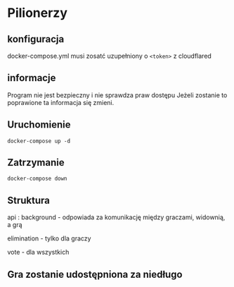# Pilionerzy

## konfiguracja
docker-compose.yml musi zosatć uzupełniony o `<token>` z cloudflared

## informacje
Program nie jest bezpieczny i nie sprawdza praw dostępu
Jeżeli zostanie to poprawione ta informacja się zmieni.

## Uruchomienie
`docker-compose up -d`
## Zatrzymanie
`docker-compose down`

## Struktura
api : background - odpowiada za komunikację między graczami, widownią, a grą

elimination - tylko dla graczy

vote - dla wszystkich

## Gra zostanie udostępniona za niedługo
